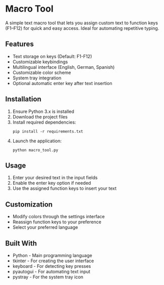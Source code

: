 # Macro Tool

A simple text macro tool that lets you assign custom text to function keys (F1–F12) for quick and easy access. Ideal for automating repetitive typing.

## Features

- Text storage on keys (Default: F1-F12)
- Customizable keybindings
- Multilingual interface (English, German, Spanish)
- Customizable color scheme
- System tray integration
- Optional automatic enter key after text insertion

## Installation

1. Ensure Python 3.x is installed
2. Download the project files
3. Install required dependencies:
   ```
   pip install -r requirements.txt
   ```
4. Launch the application:
   ```
   python macro_tool.py
   ```

## Usage

1. Enter your desired text in the input fields
2. Enable the enter key option if needed
3. Use the assigned function keys to insert your text

## Customization

- Modify colors through the settings interface
- Reassign function keys to your preference
- Select your preferred language

## Built With

- Python - Main programming language
- tkinter - For creating the user interface
- keyboard - For detecting key presses
- pyautogui - For automating text input
- pystray - For the system tray icon
